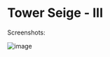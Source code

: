 # Tower Seige - III

Screenshots:

![image](https://user-images.githubusercontent.com/17800800/159893996-296c7ba6-5627-455c-89fc-d834ebef2c74.png)

